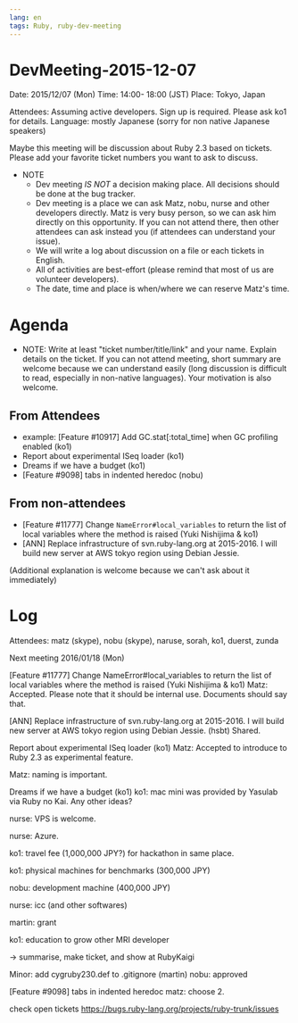 ```yaml
---
lang: en
tags: Ruby, ruby-dev-meeting
---
```


# DevMeeting-2015-12-07

Date: 2015/12/07 (Mon)
Time: 14:00- 18:00 (JST)
Place: Tokyo, Japan

Attendees: Assuming active developers. Sign up is required. Please ask ko1 for details.
Language: mostly Japanese (sorry for non native Japanese speakers)

Maybe this meeting will be discussion about Ruby 2.3 based on tickets.
Please add your favorite ticket numbers you want to ask to discuss.

* NOTE
  * Dev meeting *IS NOT* a decision making place. All decisions should be done at the bug tracker.
  * Dev meeting is a place we can ask Matz, nobu, nurse and other developers directly. Matz is very busy person, so we can ask him directly on this opportunity. If you can not attend there, then other attendees can ask instead you (if attendees can understand your issue).
  * We will write a log about discussion on a file or each tickets in English.
  * All of activities are best-effort (please remind that most of us are volunteer developers).
  * The date, time and place is when/where we can reserve Matz's time.

# Agenda

* NOTE: Write at least "ticket number/title/link" and your name. Explain details on the ticket. If you can not attend meeting, short summary are welcome because we can understand easily (long discussion is difficult to read, especially in non-native languages). Your motivation is also welcome.

## From Attendees

* example: [Feature #10917] Add GC.stat[:total_time] when GC profiling enabled (ko1)
* Report about experimental ISeq loader (ko1)
* Dreams if we have a budget (ko1)
* [Feature #9098] tabs in indented heredoc (nobu)

## From non-attendees

* [Feature #11777] Change `NameError#local_variables` to return the list of local variables where the method is raised (Yuki Nishijima & ko1)
* [ANN] Replace infrastructure of svn.ruby-lang.org at 2015-2016. I will build new server at AWS tokyo region using Debian Jessie.

(Additional explanation is welcome because we can't ask about it immediately)

# Log

Attendees: matz (skype), nobu (skype), naruse, sorah, ko1, duerst, zunda

Next meeting
2016/01/18 (Mon)

[Feature #11777] Change NameError#local_variables to return the list of local variables where the method is raised (Yuki Nishijima & ko1)
Matz: Accepted. Please note that it should be internal use. Documents should say that.

[ANN] Replace infrastructure of svn.ruby-lang.org at 2015-2016. I will build new server at AWS tokyo region using Debian Jessie. (hsbt)
Shared.

Report about experimental ISeq loader (ko1)
Matz: Accepted to introduce to Ruby 2.3 as experimental feature.

Matz: naming is important.

Dreams if we have a budget (ko1)
ko1: mac mini was provided by Yasulab via Ruby no Kai. Any other ideas?

nurse: VPS is welcome.

nurse: Azure.

ko1: travel fee (1,000,000 JPY?) for hackathon in same place.

ko1: physical machines for benchmarks (300,000 JPY)

nobu: development machine (400,000 JPY)

nurse: icc (and other softwares)

martin: grant

ko1: education to grow other MRI developer

-> summarise, make ticket, and show at RubyKaigi


Minor: add cygruby230.def to .gitignore (martin)
nobu: approved

[Feature #9098] tabs in indented heredoc
matz: choose 2.

check open tickets https://bugs.ruby-lang.org/projects/ruby-trunk/issues

